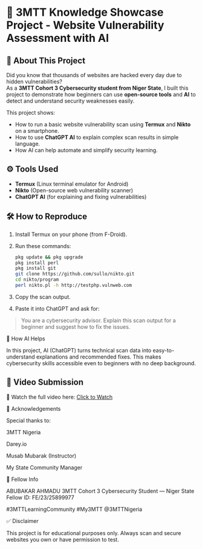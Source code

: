# 📌 3MTT Knowledge Showcase Project - Website Vulnerability Assessment with AI

## 👋 About This Project

Did you know that thousands of websites are hacked every day due to hidden vulnerabilities?  
As a **3MTT Cohort 3 Cybersecurity student from Niger State**, I built this project to demonstrate how beginners can use **open-source tools** and **AI** to detect and understand security weaknesses easily.

This project shows:
- How to run a basic website vulnerability scan using **Termux** and **Nikto** on a smartphone.
- How to use **ChatGPT AI** to explain complex scan results in simple language.
- How AI can help automate and simplify security learning.

## ⚙️ Tools Used

- **Termux** (Linux terminal emulator for Android)  
- **Nikto** (Open-source web vulnerability scanner)  
- **ChatGPT AI** (for explaining and fixing vulnerabilities)

## 🛠️ How to Reproduce

1. Install Termux on your phone (from F-Droid).
2. Run these commands:
   ```bash
   pkg update && pkg upgrade
   pkg install perl
   pkg install git
   git clone https://github.com/sullo/nikto.git
   cd nikto/program
   perl nikto.pl -h http://testphp.vulnweb.com

3. Copy the scan output.

4. Paste it into ChatGPT and ask for:

> You are a cybersecurity advisor. Explain this scan output for a beginner and suggest how to fix the issues.

🤖 How AI Helps

In this project, AI (ChatGPT) turns technical scan data into easy-to-understand explanations and recommended fixes.
This makes cybersecurity skills accessible even to beginners with no deep background.

## 🎥 Video Submission

📎 Watch the full video here: [Click to Watch](https://drive.google.com/file/d/19aDoyezgivGKQLwNT_KJNgTDnk2SgmMC/view?usp=drivesdk)

🙌 Acknowledgements

Special thanks to:

3MTT Nigeria

Darey.io

Musab Mubarak (Instructor)

My State Community Manager

📢 Fellow Info

ABUBAKAR AHMADU 
3MTT Cohort 3 Cybersecurity Student — Niger State
Fellow ID: FE/23/25899977

#3MTTLearningCommunity
#My3MTT
@3MTTNigeria

✅ Disclaimer

This project is for educational purposes only.
Always scan and secure websites you own or have permission to test.

